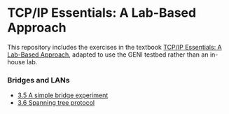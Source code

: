 # TCP/IP Essentials: A Lab-Based Approach

This repository includes the exercises in the textbook [TCP/IP Essentials: A Lab-Based Approach](https://www.amazon.com/TCP-IP-Essentials-Lab-Based-Approach/dp/052160124X), adapted to use the GENI testbed rather than an in-house lab.

### Bridges and LANs

* [3.5 A simple bridge experiment](3-5-simple-bridge.md)
* [3.6 Spanning tree protocol](https://witestlab.poly.edu/blog/the-spanning-tree-protocol/)

